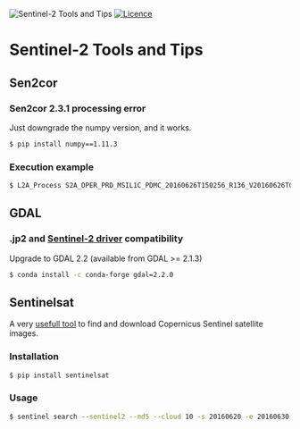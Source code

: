 ![Sentinel-2 Tools and Tips](https://img.shields.io/badge/Sentinel--2-Tools%20and%20Tips-green.svg)
[![Licence](https://img.shields.io/badge/license-GPLv3-orange.svg)](http://www.gnu.org/licenses/gpl-3.0.html)

# Sentinel-2 Tools and Tips

## Sen2cor
### Sen2cor 2.3.1 processing error
Just downgrade the numpy version, and it works.
```sh
$ pip install numpy==1.11.3
```
### Execution example
```sh
$ L2A_Process S2A_OPER_PRD_MSIL1C_PDMC_20160626T150256_R136_V20160626T093744_20160626T093744.SAFE
```

## GDAL
### .jp2 and [Sentinel-2 driver](http://www.gdal.org/frmt_sentinel2.html) compatibility
Upgrade to GDAL 2.2 (available from GDAL >= 2.1.3)
```sh
$ conda install -c conda-forge gdal=2.2.0
```

## Sentinelsat
A very [usefull tool](https://github.com/ibamacsr/sentinelsat) to find and download Copernicus Sentinel satellite images.
### Installation
```sh
$ pip install sentinelsat
```
### Usage
```sh
$ sentinel search --sentinel2 --md5 --cloud 10 -s 20160620 -e 20160630 <username> <password> <your-map>.geojson
```
